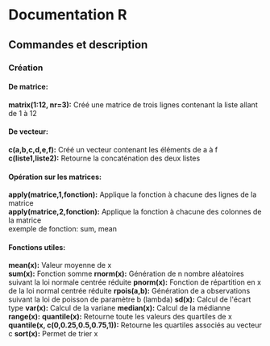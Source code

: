 # Documentation R

## Commandes et description
### Création 
#### De matrice:
**matrix(1:12, nr=3):** Créé une matrice de trois lignes contenant la liste allant de 1 à 12  
#### De vecteur:
**c(a,b,c,d,e,f):** Créé un vecteur contenant les éléments de a à f  
**c(liste1,liste2):** Retourne la concaténation des deux listes  
#### Opération sur les matrices:
**apply(matrice,1,fonction):** Applique la fonction à chacune des lignes de la matrice  
**apply(matrice,2,fonction):** Applique la fonction à chacune des colonnes de la matrice  
exemple de fonction: sum, mean  

#### Fonctions utiles:
**mean(x):** Valeur moyenne de x  
**sum(x):** Fonction somme
**rnorm(x):** Génération de n nombre aléatoires suivant la loi normale centrée réduite
**pnorm(x):** Fonction de répartition en x de la loi normal centrée réduite
**rpois(a,b):** Génération de a observations suivant la loi de poisson de paramètre b (lambda)
**sd(x):** Calcul de l'écart type
**var(x):** Calcul de la variane
**median(x):** Calcul de la médianne
**range(x):**
**quantile(x):** Retourne toute les valeurs des quartiles de x
**quantile(x, c(0,0.25,0.5,0.75,1)):** Retourne les quartiles associés au vecteur c 
**sort(x):** Permet de trier x